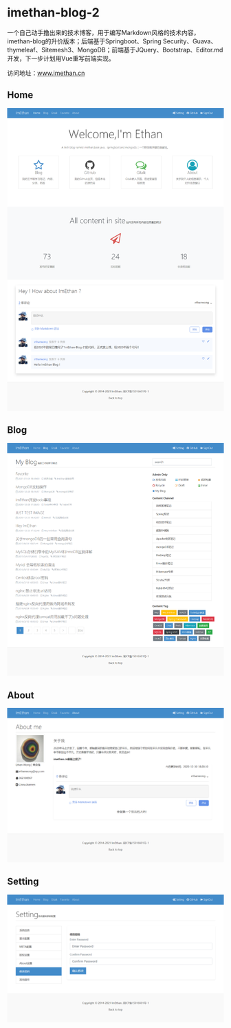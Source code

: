 # imethan-blog-2
一个自己动手撸出来的技术博客，用于编写Markdown风格的技术内容，imethan-blog的升价版本；后端基于Springboot、Spring Security、Guava、thymeleaf、Sitemesh3、MongoDB；前端基于JQuery、Bootstrap、Editor.md开发，下一步计划用Vue重写前端实现。

访问地址：www.imethan.cn

## Home
<img src="https://raw.githubusercontent.com/ethanwong/imethan-blog-2/master/img/snapshot/Home.png" alt="Home.png">

## Blog
<img src="https://raw.githubusercontent.com/ethanwong/imethan-blog-2/master/img/snapshot/Blog.png" alt="Blog.png">

## About
<img src="https://raw.githubusercontent.com/ethanwong/imethan-blog-2/master/img/snapshot/About.png" alt="About.png">

## Setting
<img src="https://raw.githubusercontent.com/ethanwong/imethan-blog-2/master/img/snapshot/Setting.png" alt="Setting.png">